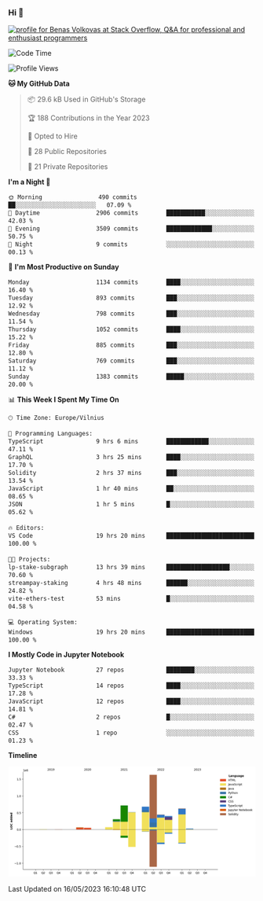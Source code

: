 ### Hi 👋
<a href="https://stackoverflow.com/users/14954249/benas-volkovas"><img src="https://stackoverflow.com/users/flair/14954249.png?theme=dark" width="208" height="58" alt="profile for Benas Volkovas at Stack Overflow, Q&amp;A for professional and enthusiast programmers" title="profile for Benas Volkovas at Stack Overflow, Q&amp;A for professional and enthusiast programmers"></a>

<!--START_SECTION:waka-->
![Code Time](http://img.shields.io/badge/Code%20Time-1%2C456%20hrs%203%20mins-blue)

![Profile Views](http://img.shields.io/badge/Profile%20Views-0-blue)

**🐱 My GitHub Data** 

> 📦 29.6 kB Used in GitHub's Storage 
 > 
> 🏆 188 Contributions in the Year 2023
 > 
> 💼 Opted to Hire
 > 
> 📜 28 Public Repositories 
 > 
> 🔑 21 Private Repositories 
 > 
**I'm a Night 🦉** 

```text
🌞 Morning                490 commits         ██░░░░░░░░░░░░░░░░░░░░░░░   07.09 % 
🌆 Daytime                2906 commits        ███████████░░░░░░░░░░░░░░   42.03 % 
🌃 Evening                3509 commits        █████████████░░░░░░░░░░░░   50.75 % 
🌙 Night                  9 commits           ░░░░░░░░░░░░░░░░░░░░░░░░░   00.13 % 
```
📅 **I'm Most Productive on Sunday** 

```text
Monday                   1134 commits        ████░░░░░░░░░░░░░░░░░░░░░   16.40 % 
Tuesday                  893 commits         ███░░░░░░░░░░░░░░░░░░░░░░   12.92 % 
Wednesday                798 commits         ███░░░░░░░░░░░░░░░░░░░░░░   11.54 % 
Thursday                 1052 commits        ████░░░░░░░░░░░░░░░░░░░░░   15.22 % 
Friday                   885 commits         ███░░░░░░░░░░░░░░░░░░░░░░   12.80 % 
Saturday                 769 commits         ███░░░░░░░░░░░░░░░░░░░░░░   11.12 % 
Sunday                   1383 commits        █████░░░░░░░░░░░░░░░░░░░░   20.00 % 
```


📊 **This Week I Spent My Time On** 

```text
🕑︎ Time Zone: Europe/Vilnius

💬 Programming Languages: 
TypeScript               9 hrs 6 mins        ████████████░░░░░░░░░░░░░   47.11 % 
GraphQL                  3 hrs 25 mins       ████░░░░░░░░░░░░░░░░░░░░░   17.70 % 
Solidity                 2 hrs 37 mins       ███░░░░░░░░░░░░░░░░░░░░░░   13.54 % 
JavaScript               1 hr 40 mins        ██░░░░░░░░░░░░░░░░░░░░░░░   08.65 % 
JSON                     1 hr 5 mins         █░░░░░░░░░░░░░░░░░░░░░░░░   05.62 % 

🔥 Editors: 
VS Code                  19 hrs 20 mins      █████████████████████████   100.00 % 

🐱‍💻 Projects: 
lp-stake-subgraph        13 hrs 39 mins      ██████████████████░░░░░░░   70.60 % 
streampay-staking        4 hrs 48 mins       ██████░░░░░░░░░░░░░░░░░░░   24.82 % 
vite-ethers-test         53 mins             █░░░░░░░░░░░░░░░░░░░░░░░░   04.58 % 

💻 Operating System: 
Windows                  19 hrs 20 mins      █████████████████████████   100.00 % 
```

**I Mostly Code in Jupyter Notebook** 

```text
Jupyter Notebook         27 repos            ████████░░░░░░░░░░░░░░░░░   33.33 % 
TypeScript               14 repos            ████░░░░░░░░░░░░░░░░░░░░░   17.28 % 
JavaScript               12 repos            ████░░░░░░░░░░░░░░░░░░░░░   14.81 % 
C#                       2 repos             █░░░░░░░░░░░░░░░░░░░░░░░░   02.47 % 
CSS                      1 repo              ░░░░░░░░░░░░░░░░░░░░░░░░░   01.23 % 
```



**Timeline**

![Lines of Code chart](https://raw.githubusercontent.com/BenasVolkovas/BenasVolkovas/main/assets/bar_graph.png)


 Last Updated on 16/05/2023 16:10:48 UTC
<!--END_SECTION:waka-->
